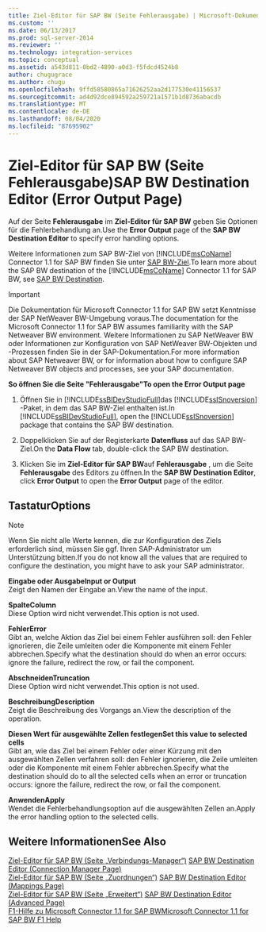 ```yaml
---
title: Ziel-Editor für SAP BW (Seite Fehlerausgabe) | Microsoft-Dokumentation
ms.custom: ''
ms.date: 06/13/2017
ms.prod: sql-server-2014
ms.reviewer: ''
ms.technology: integration-services
ms.topic: conceptual
ms.assetid: a543d811-0bd2-4890-a0d3-f5fdcd4524b8
author: chugugrace
ms.author: chugu
ms.openlocfilehash: 9ffd58580865a71626252aa2d177530e41156537
ms.sourcegitcommit: ad4d92dce894592a259721a1571b1d8736abacdb
ms.translationtype: MT
ms.contentlocale: de-DE
ms.lasthandoff: 08/04/2020
ms.locfileid: "87695902"
---
```

# <a name="sap-bw-destination-editor-error-output-page"></a><span data-ttu-id="4120c-102">Ziel-Editor für SAP BW (Seite Fehlerausgabe)</span><span class="sxs-lookup"><span data-stu-id="4120c-102">SAP BW Destination Editor (Error Output Page)</span></span>
  <span data-ttu-id="4120c-103">Auf der Seite **Fehlerausgabe** im **Ziel-Editor für SAP BW** geben Sie Optionen für die Fehlerbehandlung an.</span><span class="sxs-lookup"><span data-stu-id="4120c-103">Use the **Error Output** page of the **SAP BW Destination Editor** to specify error handling options.</span></span>  
  
 <span data-ttu-id="4120c-104">Weitere Informationen zum SAP BW-Ziel von [!INCLUDE[msCoName](../../includes/msconame-md.md)] Connector 1.1 for SAP BW finden Sie unter [SAP BW-Ziel](sap-bw-destination.md).</span><span class="sxs-lookup"><span data-stu-id="4120c-104">To learn more about the SAP BW destination of the [!INCLUDE[msCoName](../../includes/msconame-md.md)] Connector 1.1 for SAP BW, see [SAP BW Destination](sap-bw-destination.md).</span></span>  
  
> [!IMPORTANT]  
>  <span data-ttu-id="4120c-105">Die Dokumentation für Microsoft Connector 1.1 for SAP BW setzt Kenntnisse der SAP NetWeaver BW-Umgebung voraus.</span><span class="sxs-lookup"><span data-stu-id="4120c-105">The documentation for the Microsoft Connector 1.1 for SAP BW assumes familiarity with the SAP Netweaver BW environment.</span></span> <span data-ttu-id="4120c-106">Weitere Informationen zu SAP NetWeaver BW oder Informationen zur Konfiguration von SAP NetWeaver BW-Objekten und -Prozessen finden Sie in der SAP-Dokumentation.</span><span class="sxs-lookup"><span data-stu-id="4120c-106">For more information about SAP Netweaver BW, or for information about how to configure SAP Netweaver BW objects and processes, see your SAP documentation.</span></span>  
  
 <span data-ttu-id="4120c-107">**So öffnen Sie die Seite "Fehlerausgabe"**</span><span class="sxs-lookup"><span data-stu-id="4120c-107">**To open the Error Output page**</span></span>  
  
1.  <span data-ttu-id="4120c-108">Öffnen Sie in [!INCLUDE[ssBIDevStudioFull](../../includes/ssbidevstudiofull-md.md)]das [!INCLUDE[ssISnoversion](../../includes/ssisnoversion-md.md)] -Paket, in dem das SAP BW-Ziel enthalten ist.</span><span class="sxs-lookup"><span data-stu-id="4120c-108">In [!INCLUDE[ssBIDevStudioFull](../../includes/ssbidevstudiofull-md.md)], open the [!INCLUDE[ssISnoversion](../../includes/ssisnoversion-md.md)] package that contains the SAP BW destination.</span></span>  
  
2.  <span data-ttu-id="4120c-109">Doppelklicken Sie auf der Registerkarte **Datenfluss** auf das SAP BW-Ziel.</span><span class="sxs-lookup"><span data-stu-id="4120c-109">On the **Data Flow** tab, double-click the SAP BW destination.</span></span>  
  
3.  <span data-ttu-id="4120c-110">Klicken Sie im **Ziel-Editor für SAP BW**auf **Fehlerausgabe** , um die Seite **Fehlerausgabe** des Editors zu öffnen.</span><span class="sxs-lookup"><span data-stu-id="4120c-110">In the **SAP BW Destination Editor**, click **Error Output** to open the **Error Output** page of the editor.</span></span>  
  
## <a name="options"></a><span data-ttu-id="4120c-111">Tastatur</span><span class="sxs-lookup"><span data-stu-id="4120c-111">Options</span></span>  
  
> [!NOTE]  
>  <span data-ttu-id="4120c-112">Wenn Sie nicht alle Werte kennen, die zur Konfiguration des Ziels erforderlich sind, müssen Sie ggf. Ihren SAP-Administrator um Unterstützung bitten.</span><span class="sxs-lookup"><span data-stu-id="4120c-112">If you do not know all the values that are required to configure the destination, you might have to ask your SAP administrator.</span></span>  
  
 <span data-ttu-id="4120c-113">**Eingabe oder Ausgabe**</span><span class="sxs-lookup"><span data-stu-id="4120c-113">**Input or Output**</span></span>  
 <span data-ttu-id="4120c-114">Zeigt den Namen der Eingabe an.</span><span class="sxs-lookup"><span data-stu-id="4120c-114">View the name of the input.</span></span>  
  
 <span data-ttu-id="4120c-115">**Spalte**</span><span class="sxs-lookup"><span data-stu-id="4120c-115">**Column**</span></span>  
 <span data-ttu-id="4120c-116">Diese Option wird nicht verwendet.</span><span class="sxs-lookup"><span data-stu-id="4120c-116">This option is not used.</span></span>  
  
 <span data-ttu-id="4120c-117">**Fehler**</span><span class="sxs-lookup"><span data-stu-id="4120c-117">**Error**</span></span>  
 <span data-ttu-id="4120c-118">Gibt an, welche Aktion das Ziel bei einem Fehler ausführen soll: den Fehler ignorieren, die Zeile umleiten oder die Komponente mit einem Fehler abbrechen.</span><span class="sxs-lookup"><span data-stu-id="4120c-118">Specify what the destination should do when an error occurs: ignore the failure, redirect the row, or fail the component.</span></span>  
  
 <span data-ttu-id="4120c-119">**Abschneiden**</span><span class="sxs-lookup"><span data-stu-id="4120c-119">**Truncation**</span></span>  
 <span data-ttu-id="4120c-120">Diese Option wird nicht verwendet.</span><span class="sxs-lookup"><span data-stu-id="4120c-120">This option is not used.</span></span>  
  
 <span data-ttu-id="4120c-121">**Beschreibung**</span><span class="sxs-lookup"><span data-stu-id="4120c-121">**Description**</span></span>  
 <span data-ttu-id="4120c-122">Zeigt die Beschreibung des Vorgangs an.</span><span class="sxs-lookup"><span data-stu-id="4120c-122">View the description of the operation.</span></span>  
  
 <span data-ttu-id="4120c-123">**Diesen Wert für ausgewählte Zellen festlegen**</span><span class="sxs-lookup"><span data-stu-id="4120c-123">**Set this value to selected cells**</span></span>  
 <span data-ttu-id="4120c-124">Gibt an, wie das Ziel bei einem Fehler oder einer Kürzung mit den ausgewählten Zellen verfahren soll: den Fehler ignorieren, die Zeile umleiten oder die Komponente mit einem Fehler abbrechen.</span><span class="sxs-lookup"><span data-stu-id="4120c-124">Specify what the destination should do to all the selected cells when an error or truncation occurs: ignore the failure, redirect the row, or fail the component.</span></span>  
  
 <span data-ttu-id="4120c-125">**Anwenden**</span><span class="sxs-lookup"><span data-stu-id="4120c-125">**Apply**</span></span>  
 <span data-ttu-id="4120c-126">Wendet die Fehlerbehandlungsoption auf die ausgewählten Zellen an.</span><span class="sxs-lookup"><span data-stu-id="4120c-126">Apply the error handling option to the selected cells.</span></span>  
  
## <a name="see-also"></a><span data-ttu-id="4120c-127">Weitere Informationen</span><span class="sxs-lookup"><span data-stu-id="4120c-127">See Also</span></span>  
 <span data-ttu-id="4120c-128">[Ziel-Editor für SAP BW &#40;Seite „Verbindungs-Manager“&#41;](sap-bw-destination-editor-connection-manager-page.md) </span><span class="sxs-lookup"><span data-stu-id="4120c-128">[SAP BW Destination Editor &#40;Connection Manager Page&#41;](sap-bw-destination-editor-connection-manager-page.md) </span></span>  
 <span data-ttu-id="4120c-129">[Ziel-Editor für SAP BW &#40;Seite „Zuordnungen“&#41;](sap-bw-destination-editor-mappings-page.md) </span><span class="sxs-lookup"><span data-stu-id="4120c-129">[SAP BW Destination Editor &#40;Mappings Page&#41;](sap-bw-destination-editor-mappings-page.md) </span></span>  
 <span data-ttu-id="4120c-130">[Ziel-Editor für SAP BW &#40;Seite „Erweitert“&#41;](sap-bw-destination-editor-advanced-page.md) </span><span class="sxs-lookup"><span data-stu-id="4120c-130">[SAP BW Destination Editor &#40;Advanced Page&#41;](sap-bw-destination-editor-advanced-page.md) </span></span>  
 [<span data-ttu-id="4120c-131">F1-Hilfe zu Microsoft Connector 1.1 for SAP BW</span><span class="sxs-lookup"><span data-stu-id="4120c-131">Microsoft Connector 1.1 for SAP BW F1 Help</span></span>](../microsoft-connector-for-sap-bw-f1-help.md)  
  
  
